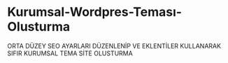 # Kurumsal-Wordpres-Teması-Olusturma
ORTA DÜZEY SEO AYARLARI DÜZENLENİP VE EKLENTİLER KULLANARAK SIFIR KURUMSAL TEMA SİTE OLUSTURMA
